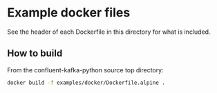 # Example docker files

See the header of each Dockerfile in this directory for what is included.


## How to build

From the confluent-kafka-python source top directory:

```bash
docker build -f examples/docker/Dockerfile.alpine .
```

